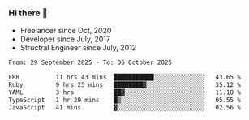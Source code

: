 ### Hi there 👋

- Freelancer since Oct, 2020
- Developer since July, 2017
- Structral Engineer since July, 2012

<!--START_SECTION:waka-->

```txt
From: 29 September 2025 - To: 06 October 2025

ERB          11 hrs 43 mins  ███████████░░░░░░░░░░░░░░   43.65 %
Ruby         9 hrs 25 mins   ████████▓░░░░░░░░░░░░░░░░   35.12 %
YAML         3 hrs           ██▓░░░░░░░░░░░░░░░░░░░░░░   11.18 %
TypeScript   1 hr 29 mins    █▒░░░░░░░░░░░░░░░░░░░░░░░   05.55 %
JavaScript   41 mins         ▓░░░░░░░░░░░░░░░░░░░░░░░░   02.56 %
```

<!--END_SECTION:waka-->
